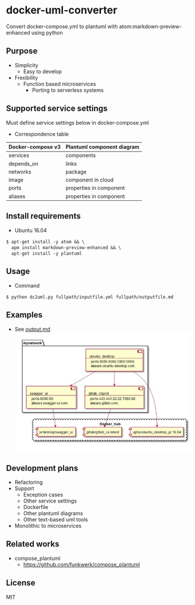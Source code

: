 # docker-uml-converter
Convert docker-compose.yml to plantuml with atom:markdown-preview-enhanced using python

## Purpose
- Simplicity
  - Easy to develop
- Frexibility
  - Function based microservices
    - Porting to serverless systems


## Supported service settings
Must define service settings below in docker-compose.yml
- Correspondence table

| Docker-compose v3 | Plantuml component diagram |
|:------------------|:---------------------------|
| services          | components                 |
| depends_on        | links                      |
| networks          | package                    |
| image             | component in cloud         |
| ports             | properties in component    |
| aliases           | properties in component    |



## Install requirements
- Ubuntu 16.04
```
$ apt-get install -y atom && \
  apm install markdown-preview-enhanced && \
  apt-get install -y plantuml
```

## Usage
- Command
```
$ python dc2uml.py fullpath/inputfile.yml fullpath/outputfile.md
```



## Examples
- See [output.md](examples/output.md)
![example](examples/output.jpeg)

## Development plans
- Refactoring
- Support
  - Exception cases
  - Other service settings
  - Dockerfile
  - Other plantuml diagrams
  - Other text-based uml tools
- Monolithic to microservices


## Related works
- compose_plantuml
  - https://github.com/funkwerk/compose_plantuml

## License
MIT
